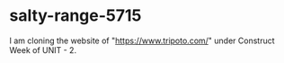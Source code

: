 # salty-range-5715
I am cloning the website of "https://www.tripoto.com/" under Construct Week of UNIT - 2.
